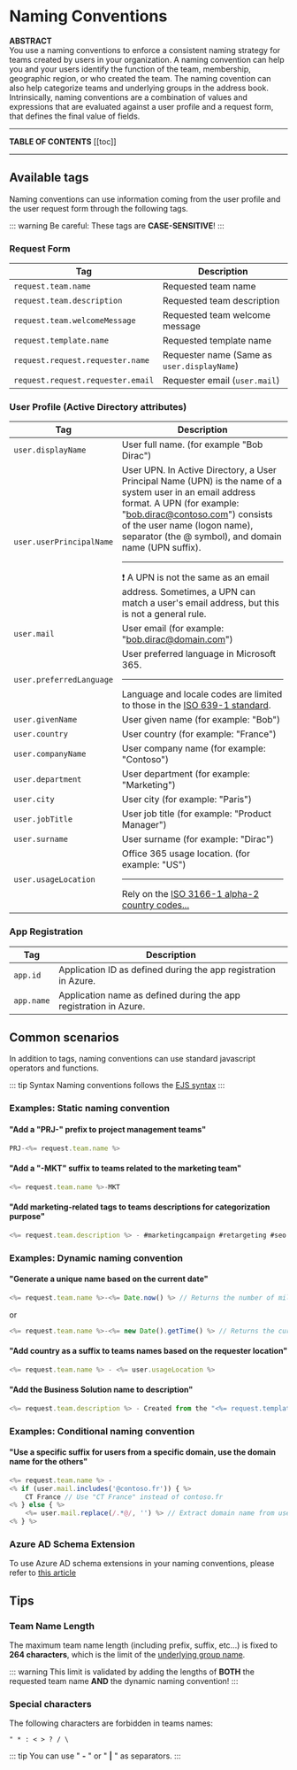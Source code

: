 # Naming Conventions

**ABSTRACT**  
You use a naming conventions to enforce a consistent naming strategy for teams created by users in your organization. A naming convention can help you and your users identify the function of the team, membership, geographic region, or who created the team. The naming covention can also help categorize teams and underlying groups in the address book.  
Intrinsically, naming conventions are a combination of values and expressions that are evaluated against a user profile and a request form, that defines the final value of fields.

---

**TABLE OF CONTENTS**
[[toc]]

---

## Available tags
Naming conventions can use information coming from the user profile and the user request form through the following tags.

::: warning
Be careful: These tags are **CASE-SENSITIVE**!
:::

### Request Form

| Tag | Description |
|-----|-------------|
| `request.team.name` | Requested team name |
| `request.team.description` | Requested team description |
| `request.team.welcomeMessage` | Requested team welcome message |
| `request.template.name` | Requested template name |
| `request.request.requester.name` | Requester name (Same as `user.displayName`) |
| `request.request.requester.email` | Requester email (`user.mail`) |


### User Profile (Active Directory attributes)

| Tag | Description |
|-----|-------------|
| `user.displayName` | User full name. (for example "Bob Dirac") |
| `user.userPrincipalName` | User UPN. In Active Directory, a User Principal Name (UPN) is the name of a system user in an email address format. A UPN (for example: "bob.dirac@contoso.com") consists of the user name (logon name), separator (the @ symbol), and domain name (UPN suffix). <hr>❗ A UPN is not the same as an email address. Sometimes, a UPN can match a user's email address, but this is not a general rule. | 
| `user.mail` | User email (for example: "bob.dirac@domain.com") |
| `user.preferredLanguage` | User preferred language in Microsoft 365. <hr>Language and locale codes are limited to those in the [ISO 639-1 standard](https://en.wikipedia.org/wiki/ISO_639-1). |
| `user.givenName` | User given name (for example: "Bob") |
| `user.country` | User country (for example: "France") |
| `user.companyName` | User company name (for example: "Contoso") |
| `user.department` | User department (for example: "Marketing") |
| `user.city` | User city (for example: "Paris") |
| `user.jobTitle` | User job title (for example: "Product Manager") |
| `user.surname` | User surname (for example: "Dirac") |
| `user.usageLocation` | Office 365 usage location. (for example: "US") <hr>Rely on the [ISO 3166-1 alpha-2 country codes...](https://en.wikipedia.org/wiki/ISO_3166-1_alpha-2) |

### App Registration

| Tag | Description |
|-----|-------------|
| `app.id` | Application ID as defined during the app registration in Azure. |
| `app.name` | Application name as defined during the app registration in Azure. | 

## Common scenarios
In addition to tags, naming conventions can use standard javascript operators and functions.

::: tip Syntax
Naming conventions follows the [EJS syntax](https://ejs.co/#docs)
:::

### Examples: Static naming convention

#### "Add a "PRJ-" prefix to project management teams"
```javascript
PRJ-<%= request.team.name %>
```

#### "Add a "-MKT" suffix to teams related to the marketing team"
```javascript
<%= request.team.name %>-MKT
```

#### "Add marketing-related tags to teams descriptions for categorization purpose"
```javascript
<%= request.team.description %> - #marketingcampaign #retargeting #seo
```

### Examples: Dynamic naming convention

#### "Generate a unique name based on the current date"

```js
<%= request.team.name %>-<%= Date.now() %> // Returns the number of milliseconds elapsed since 1 January 1970 00:00:00 UTC.. Example: `1592241059000`
```
or
```js
<%= request.team.name %>-<%= new Date().getTime() %> // Returns the current date and time in the ISO 8601 format. Example: `2020-06-15T17:09:51.312Z`
```

#### "Add country as a suffix to teams names based on the requester location"
```javascript
<%= request.team.name %> - <%= user.usageLocation %>
```

#### "Add the Business Solution name to description"
```javascript
<%= request.team.description %> - Created from the "<%= request.template.name %>" team template.
```

### Examples: Conditional naming convention

#### "Use a specific suffix for users from a specific domain, use the domain name for the others"
```javascript
<%= request.team.name %> - 
<% if (user.mail.includes('@contoso.fr')) { %>
    CT France // Use "CT France" instead of contoso.fr
<% } else { %>
    <%= user.mail.replace(/.*@/, '') %> // Extract domain name from user email address
<% } %>
```

### Azure AD Schema Extension
To use Azure AD schema extensions in your naming conventions, please refer to [this article](/nocode/ad-schema-extensions.md)

## Tips

### Team Name Length
The maximum team name length (including prefix, suffix, etc...) is fixed to **264 characters**, which is the limit of the [underlying group name](https://docs.microsoft.com/en-us/microsoft-365/solutions/groups-naming-policy?view=o365-worldwide#things-to-look-out-for).

::: warning
This limit is validated by adding the lengths of **BOTH** the requested team name **AND** the dynamic naming convention!
:::

### Special characters
The following characters are forbidden in teams names:
```
" * : < > ? / \
```
::: tip
You can use " **-** " or " **|** " as separators.
:::

